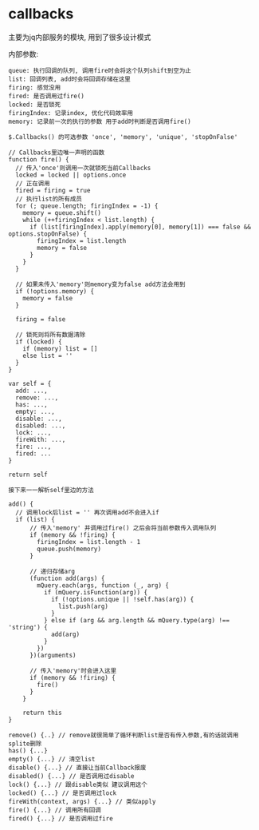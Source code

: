 # callbacks

主要为jq内部服务的模块, 用到了很多设计模式

内部参数:

    queue: 执行回调的队列, 调用fire时会将这个队列shift到空为止
    list: 回调列表, add时会将回调存储在这里
    firing: 感觉没用
    fired: 是否调用过fire()
    locked: 是否锁死
    firingIndex: 记录index, 优化代码效率用
    memory: 记录前一次的执行的参数 用于add时判断是否调用fire()

    $.Callbacks() 的可选参数 'once', 'memory', 'unique', 'stopOnFalse' 

    // Callbacks里边唯一声明的函数
    function fire() {
      // 传入'once'则调用一次就锁死当前Callbacks
      locked = locked || options.once
      // 正在调用
      fired = firing = true
      // 执行list的所有成员
      for (; queue.length; firingIndex = -1) {
        memory = queue.shift()
        while (++firingIndex < list.length) {
          if (list[firingIndex].apply(memory[0], memory[1]) === false && options.stopOnFalse) {
            firingIndex = list.length
            memory = false
          }
        }
      }

      // 如果未传入'memory'则memory变为false add方法会用到
      if (!options.memory) {
        memory = false
      }

      firing = false

      // 锁死则将所有数据清除
      if (locked) {
        if (memory) list = []
        else list = ''
      }
    }

    var self = {
      add: ..., 
      remove: ..., 
      has: ..., 
      empty: ...,
      disable: ...,
      disabled: ...,
      lock: ...,
      fireWith: ...,
      fire: ...,
      fired: ...
    }

    return self

    接下来一一解析self里边的方法

    add() {
      // 调用lock后list = '' 再次调用add不会进入if
      if (list) {
          // 传入'memory' 并调用过fire() 之后会将当前参数传入调用队列
          if (memory && !firing) {
            firingIndex = list.length - 1
            queue.push(memory)
          }

          // 递归存储arg
          (function add(args) {
            mQuery.each(args, function (_, arg) {
              if (mQuery.isFunction(arg)) {
                if (!options.unique || !self.has(arg)) {
                  list.push(arg)
                }
              } else if (arg && arg.length && mQuery.type(arg) !== 'string') {
                add(arg)
              }
            })
          })(arguments)

          // 传入'memory'时会进入这里
          if (memory && !firing) {
            fire()
          }
        }

        return this
    }

    remove() {..} // remove就很简单了循环判断list是否有传入参数,有的话就调用splite删除
    has() {...} 
    empty() {...} // 清空list
    disable() {...} // 直接让当前Callback报废
    disabled() {...} // 是否调用过disable
    lock() {...} // 跟disable类似 建议调用这个
    locked() {...} // 是否调用过lock
    fireWith(context, args) {...} // 类似apply
    fire() {...} // 调用所有回调
    fired() {...} // 是否调用过fire